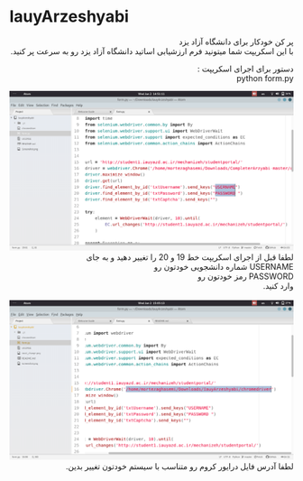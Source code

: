 # IauyArzeshyabi
<div style="text-align:right;direction:rtl" >
پر کن خودکار برای دانشگاه آزاد یزد
<br>
با این اسکریپت شما میتونید فرم ارزشیابی اساتید دانشگاه آزاد یزد رو به سرعت پر کنید.

دستور برای اجرای اسکریپت : <br>
python form.py


<img src="https://github.com/morteza1376/IauyArzeshyabi/blob/master/must_change.png?raw=true">
لطفا قبل از اجرای اسکریپت خط  19 و 20 را تغییر دهید و به جای <br>
USERNAME شماره دانشجویی خودتون رو <br>
PASSWORD رمز خودتون رو <br>
وارد کنید.

<br>
<br>
<img src="https://github.com/morteza1376/IauyArzeshyabi/blob/master/Screenshot%20from%202019-01-02%2015-05-13.png?raw=true">
لطفا آدرس فایل درایور کروم رو متناسب با سیستم خودتون تغییر بدین.
</div>
